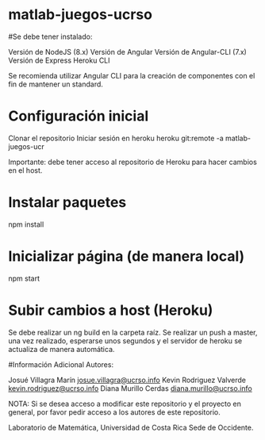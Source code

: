 # matlab-juegos-ucrso


#Se debe tener instalado: 

Versión de NodeJS (8.x)
Versión de Angular
Versión de Angular-CLI (7.x)
Versión de Express
Heroku CLI

Se recomienda utilizar Angular CLI para la creación de componentes con el fin de mantener un standard.

# Configuración inicial 
Clonar el repositorio
Iniciar sesión en heroku
heroku git:remote -a matlab-juegos-ucr

Importante: debe tener acceso al repositorio de Heroku para hacer cambios en el host.

# Instalar paquetes 

npm install

# Inicializar página (de manera local)

npm start

# Subir cambios a host (Heroku)

Se debe realizar un ng build en la carpeta raíz.
Se realizar un push a master, una vez realizado, esperarse unos segundos y el servidor de heroku se actualiza de manera automática.

#Información Adicional
Autores:

  Josué Villagra Marín      josue.villagra@ucrso.info 
  Kevin Rodriguez Valverde  kevin.rodriguez@ucrso.info
  Diana Murillo Cerdas      diana.murillo@ucrso.info 
  
NOTA: Si se desea acceso a modificar este repositorio y el proyecto en general, por favor pedir acceso a los autores de este repositorio.
  
Laboratorio de Matemática, Universidad de Costa Rica Sede de Occidente.